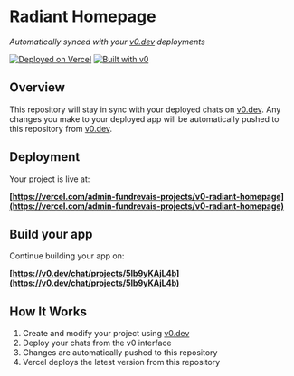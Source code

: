 # Radiant Homepage

*Automatically synced with your [v0.dev](https://v0.dev) deployments*

[![Deployed on Vercel](https://img.shields.io/badge/Deployed%20on-Vercel-black?style=for-the-badge&logo=vercel)](https://vercel.com/admin-fundrevais-projects/v0-radiant-homepage)
[![Built with v0](https://img.shields.io/badge/Built%20with-v0.dev-black?style=for-the-badge)](https://v0.dev/chat/projects/5Ib9yKAjL4b)

## Overview

This repository will stay in sync with your deployed chats on [v0.dev](https://v0.dev).
Any changes you make to your deployed app will be automatically pushed to this repository from [v0.dev](https://v0.dev).

## Deployment

Your project is live at:

**[https://vercel.com/admin-fundrevais-projects/v0-radiant-homepage](https://vercel.com/admin-fundrevais-projects/v0-radiant-homepage)**

## Build your app

Continue building your app on:

**[https://v0.dev/chat/projects/5Ib9yKAjL4b](https://v0.dev/chat/projects/5Ib9yKAjL4b)**

## How It Works

1. Create and modify your project using [v0.dev](https://v0.dev)
2. Deploy your chats from the v0 interface
3. Changes are automatically pushed to this repository
4. Vercel deploys the latest version from this repository